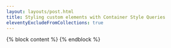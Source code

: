 ```yaml
---
layout: layouts/post.html
title: Styling custom elements with Container Style Queries
eleventyExcludeFromCollections: true
---
```


{% block content %}
{% endblock %}